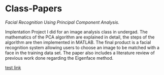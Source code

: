 # Class-Papers

*Facial Recognition Using Principal Component Analysis.*

Implentation Project I did for an image analysis class in undergad. The mathematics of the PCA algorithm are explained in detail, the steps of the algorithm are then implemented in MATLAB. The final product is a facial recognition system allowing users to choose an image to be matched with a face in the training data set. The paper also includes a literature review of previous work done regarding the Eigenface method. 

[test link](https://github.com/JBRINGLEY/Class-Papers/blob/master/Facial%20Recognition%20Using%20PCA.pdf)
